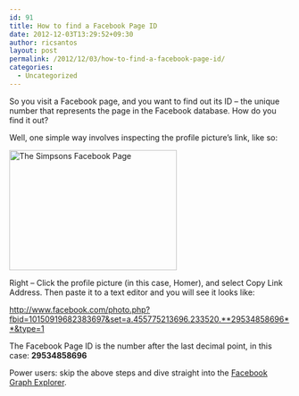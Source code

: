 ```yaml
---
id: 91
title: How to find a Facebook Page ID
date: 2012-12-03T13:29:52+09:30
author: ricsantos
layout: post
permalink: /2012/12/03/how-to-find-a-facebook-page-id/
categories:
  - Uncategorized
---
```

So you visit a Facebook page, and you want to find out its ID &#8211; the unique number that represents the page in the Facebook database. How do you find it out?

Well, one simple way involves inspecting the profile picture&#8217;s link, like so:

[<img class="alignnone size-medium wp-image-93" title="The Simpsons Facebook Page" src="http://www.ricsantos.net/wp-content/uploads/2012/12/Screen-Shot-2012-12-03-at-2.25.59-PM-300x215.png" alt="The Simpsons Facebook Page" width="300" height="215" srcset="https://www.ricsantos.net/wp-content/uploads/2012/12/Screen-Shot-2012-12-03-at-2.25.59-PM-300x215.png 300w, https://www.ricsantos.net/wp-content/uploads/2012/12/Screen-Shot-2012-12-03-at-2.25.59-PM.png 883w" sizes="(max-width: 300px) 100vw, 300px" />](http://www.ricsantos.net/wp-content/uploads/2012/12/Screen-Shot-2012-12-03-at-2.25.59-PM.png)

Right &#8211; Click the profile picture (in this case, Homer), and select Copy Link Address. Then paste it to a text editor and you will see it looks like:

http://www.facebook.com/photo.php?fbid=10150919682383697&set=a.455775213696.233520.**29534858696**&type=1

The Facebook Page ID is the number after the last decimal point, in this case: **29534858696**

Power users: skip the above steps and dive straight into the <a title="Facebokk Graph Explorer" href="https://developers.facebook.com/tools/explorer" target="_blank">Facebook Graph Explorer</a>.
